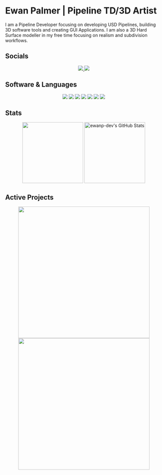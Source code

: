 <h1>Ewan Palmer | Pipeline TD/3D Artist</h1>
I am a Pipeline Developer focusing on developing USD Pipelines, building 3D software tools and creating GUI Applications. I am also a 3D Hard Surface modeller in my free time focusing on realism and subdivision workflows.


<h2>Socials</h2>
<div align="center">
<a href='https://www.linkedin.com/in/ewanpalmervfx'>
    <img src='https://img.shields.io/badge/LinkedIn-blue?logo=linkedin&logoColor=white&style=for-the-badge'>
</a>
<a href='https://www.instagram.com/ewanpalmer.art/'>
    <img src='https://img.shields.io/badge/Instagram-FF0069?logo=instagram&logoColor=fff&style=for-the-badge'>
</a>
</div>


<h2>Software & Languages</h2>
<div align="center">
    <img src="https://img.shields.io/badge/C++-00599C?style=for-the-badge&logo=cplusplus&logoColor=white" />
    <img src="https://img.shields.io/badge/Python-3776AB?logo=python&logoColor=fff&style=for-the-badge"/>
    <img src="https://img.shields.io/badge/Qt-41CD52?style=for-the-badge&logo=qt&logoColor=white"/>
    <img src="https://img.shields.io/badge/Arch%20Linux-1793D1?logo=archlinux&logoColor=fff&style=for-the-badge"/>
    <img src="https://img.shields.io/badge/Houdini-FF4713?logo=houdini&logoColor=fff&style=for-the-badge">
    <img src="https://img.shields.io/badge/Autodesk%20Maya-37A5CC?logo=autodeskmaya&logoColor=fff&style=for-the-badge">
    <img src="https://img.shields.io/badge/Nuke-000?logo=nuke&logoColor=000&style=for-the-badge&color=FCB937&labelColor=FCB937">
    
</div>

<h2>Stats</h2>
<div align="center">
    <a href="https://github.com/ewanp-dev?tab=repositories"><img height="195em" src="https://cards.parkerbritt.com/streak-stats/?user=ewanp-dev&theme=dark&hide_border=true&card_width=455em"/></a>
    <img height="195em" src="https://github-readme-stats.vercel.app/api/top-langs/?username=ewanp-dev&theme=dark&show_icons=true&hide_border=true&layout=compact&card_width=280em" alt="ewanp-dev's GitHub Stats" />
</div>

<h2>Active Projects</h2>
<div align="center">
    <a href="https://github.com/ewanp-dev/usd-dependency-viewer"><img align="center" width="421em" src="https://github-readme-stats.vercel.app/api/pin/?username=ewanp-dev&repo=usd-dependency-viewer&theme=dark&hide_border=true"/></a>
    <a href="https://github.com/ewanp-dev/qt-force-directed-graph-framework"><img align="center" width="421em" src="https://github-readme-stats.vercel.app/api/pin/?username=ewanp-dev&repo=qt-force-directed-graph-framework&theme=dark&hide_border=true"/></a>
</div>
